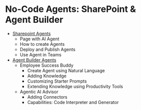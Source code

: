 # No-Code Agents: SharePoint & Agent Builder

- [Sharepoint Agents](01-sp-agents/)
  - Page with AI Agent
  - How to create Agents
  - Deploy and Publish Agents
  - Use Agent in Teams
- [Agent Builder Agents](02-agent-builder/)
  - Employee Success Buddy
    - Create Agent using Natural Language
    - Adding Knowledge
    - Customizing Starter Prompts
    - Extending Knowledge using Productivity Tools
  - Agentic AI Advisor
    - Adding Connectors
    - Capabilities: Code Interpreter and Generator
